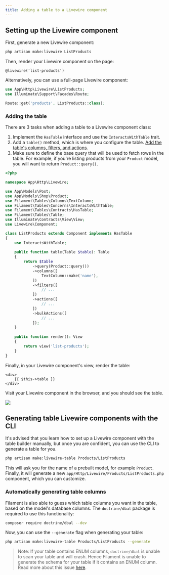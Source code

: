 ```yaml
---
title: Adding a table to a Livewire component
---
```


## Setting up the Livewire component

First, generate a new Livewire component:

```bash
php artisan make:livewire ListProducts
```

Then, render your Livewire component on the page:

```blade
@livewire('list-products')
```

Alternatively, you can use a full-page Livewire component:

```php
use App\Http\Livewire\ListProducts;
use Illuminate\Support\Facades\Route;

Route::get('products', ListProducts::class);
```

### Adding the table

There are 3 tasks when adding a table to a Livewire component class:

1) Implement the `HasTable` interface and use the `InteractsWithTable` trait.
2) Add a `table()` method, which is where you configure the table. [Add the table's columns, filters, and actions](getting-started#columns).
3) Make sure to define the base query that will be used to fetch rows in the table. For example, if you're listing products from your `Product` model, you will want to return `Product::query()`.

```php
<?php

namespace App\Http\Livewire;

use App\Models\Post;
use App\Models\Shop\Product;
use Filament\Tables\Columns\TextColumn;
use Filament\Tables\Concerns\InteractsWithTable;
use Filament\Tables\Contracts\HasTable;
use Filament\Tables\Table;
use Illuminate\Contracts\View\View;
use Livewire\Component;

class ListProducts extends Component implements HasTable
{
    use InteractsWithTable;
    
    public function table(Table $table): Table
    {
        return $table
            ->query(Product::query())
            ->columns([
                TextColumn::make('name'),
            ])
            ->filters([
                // ...
            ])
            ->actions([
                // ...
            ])
            ->bulkActions([
                // ...
            ]);
    }
    
    public function render(): View
    {
        return view('list-products');
    }
}
```

Finally, in your Livewire component's view, render the table:

```blade
<div>
    {{ $this->table }}
</div>
```

Visit your Livewire component in the browser, and you should see the table.

![](https://user-images.githubusercontent.com/41773797/147614478-5b40c645-107e-40ac-ba41-f0feb99dd480.png)

## Generating table Livewire components with the CLI

It's advised that you learn how to set up a Livewire component with the table builder manually, but once you are confident, you can use the CLI to generate a table for you.

```bash
php artisan make:livewire-table Products/ListProducts
```

This will ask you for the name of a prebuilt model, for example `Product`. Finally, it will generate a new `app/Http/Livewire/Products/ListProducts.php` component, which you can customize.

### Automatically generating table columns

Filament is also able to guess which table columns you want in the table, based on the model's database columns. The `doctrine/dbal` package is required to use this functionality:

```bash
composer require doctrine/dbal --dev
```

Now, you can use the `--generate` flag when generating your table:

```bash
php artisan make:livewire-table Products/ListProducts --generate
```

> Note: If your table contains ENUM columns, `doctrine/dbal` is unable to scan your table and will crash. Hence Filament is unable to generate the schema for your table if it contains an ENUM column. Read more about this issue [here](https://github.com/doctrine/dbal/issues/3819#issuecomment-573419808).
